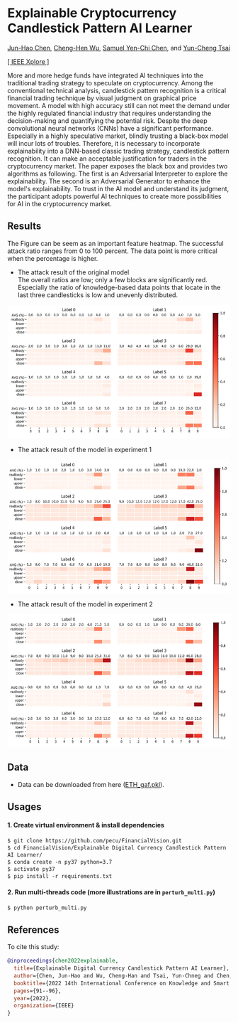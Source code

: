# Explainable Cryptocurrency Candlestick Pattern AI Learner

[Jun-Hao Chen](o1r2g3a4n5i6z7e8@gmail.com), [Cheng-Hen Wu](chwu0796@gmail.com), [Samuel Yen-Chi Chen](ycchen1989@gmail.com), and [Yun-Cheng Tsai](pecu610@gmail.com)   
    
[[ IEEE Xplore ]](https://ieeexplore.ieee.org/document/9727231?fbclid=IwAR3doeRuCKiY19_yQbSFqeiKBnurg4n1eK9tPEETEpiCXp2kolE1hYB-I7M)

More and more hedge funds have integrated AI techniques into the traditional trading strategy to speculate on cryptocurrency. Among the conventional technical analysis, candlestick pattern recognition is a critical financial trading technique by visual judgment on graphical price movement. A model with high accuracy still can not meet the demand under the highly regulated financial industry that requires understanding the decision-making and quantifying the potential risk. 
Despite the deep convolutional neural networks (CNNs) have a significant performance. Especially in a highly speculative market, blindly trusting a black-box model will incur lots of troubles. Therefore, it is necessary to incorporate explainability into a DNN-based classic trading strategy, candlestick pattern recognition. It can make an acceptable justification for traders in the cryptocurrency market. The paper exposes the black box and provides two algorithms as following. The first is an Adversarial Interpreter to explore the explainability. The second is an Adversarial Generator to enhance the model's explainability. To trust in the AI model and understand its judgment, the participant adopts powerful AI techniques to create more possibilities for AI in the cryptocurrency market.


## Results
The Figure can be seem as an important feature heatmap. The successful attack ratio ranges from 0 to 100 percent. The data point is more critical when the percentage is higher.

* The attack result of the original model  
The overall ratios are low; only a few blocks are significantly red. Especially the ratio of knowledge-based data points that locate in the last three candlesticks is low and unevenly distributed.
<p align="left">
  <img src="https://github.com/pecu/FinancialVision/blob/master/Explainable%20Digital%20Currency%20Candlestick%20Pattern%20AI%20Learner/images/Attacking%20Result%20of%20the%20Original%20Model.png" width = "600" height = "300">
<p>

* The attack result of the model in experiment 1
<p align="left">
  <img src="https://github.com/pecu/FinancialVision/blob/master/Explainable%20Digital%20Currency%20Candlestick%20Pattern%20AI%20Learner/images/Attacking%20Result%20of%20the%20Experiment%201%20Model.png" width = "600" height = "300">
<p>

* The attack result of the model in experiment 2
<p align="left">
  <img src="https://github.com/pecu/FinancialVision/blob/master/Explainable%20Digital%20Currency%20Candlestick%20Pattern%20AI%20Learner/images/Attacking%20Result%20of%20the%20Experiment%202%20Model.png" width = "600" height = "300">
<p>


## Data
  - Data can be downloaded from here ([ETH_gaf.pkl](https://drive.google.com/file/d/1ZtShhD_TkEaBQNFH-D4HQ2QH8Pllhsy9/view?usp=sharing)).


## Usages
#### 1. Create virtual environment & install dependencies
    $ git clone https://github.com/pecu/FinancialVision.git
    $ cd FinancialVision/Explainable Digital Currency Candlestick Pattern AI Learner/
    $ conda create -n py37 python=3.7
    $ activate py37
    $ pip install -r requirements.txt 
#### 2. Run multi-threads code (more illustrations are in `perturb_multi.py`)
    $ python perturb_multi.py


## References

To cite this study:
```BibTeX
@inproceedings{chen2022explainable,
  title={Explainable Digital Currency Candlestick Pattern AI Learner},
  author={Chen, Jun-Hao and Wu, Cheng-Han and Tsai, Yun-Chneg and Chen, Samuel Yen-Chi},
  booktitle={2022 14th International Conference on Knowledge and Smart Technology (KST)},
  pages={91--96},
  year={2022},
  organization={IEEE}
}
```
